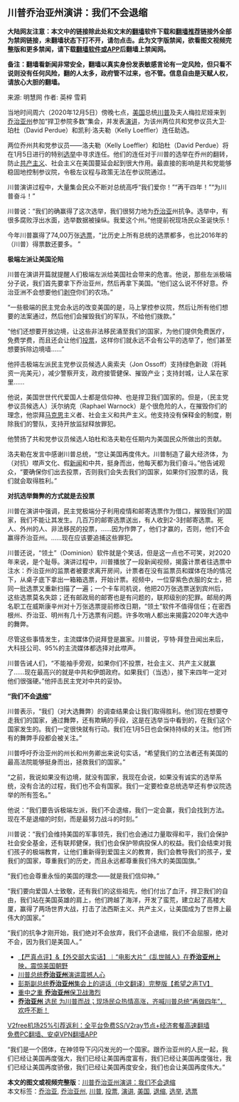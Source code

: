  <h2>川普乔治亚州演讲：我们不会退缩</h2> <p class="notice"><b>大陆网友注意：本文中的链接除此处和文末的<a href="https://github.com/bannedbook/fanqiang" >翻墙</a>软件下载和<a href="https://github.com/killgcd/justmysocks/blob/master/README.md">翻墙推荐</a>链接外全部为禁网链接，未翻墙状态下打不开，请勿点击。此为文字版禁闻，欲看图文视频完整版和更多禁闻，请下载<a href="https://github.com/bannedbook/fanqiang">翻墙软件或APP</a>后翻墙上禁闻网。</p><p>备注：翻墙看新闻非常安全，翻墙以真实身份发表敏感言论有一定风险，但只看不说则没有任何风险，翻的人太多，政府管不过来，也不管。信息自由是天赋人权，请放心大胆的翻墙。</b></p>  <div class="entry"> <p>来源:&nbsp;明慧网                            作者:&nbsp;英梓 雪莉                                                 </p> <p>当地时间周六（2020年12月5日）傍晚七点，<a href="https://www.bannedbook.org/bnews/tag/%e7%be%8e%e5%9b%bd/" class="st_tag internal_tag" rel="tag" title="标签 美国 下的日志">美国</a>总统<a href="https://www.bannedbook.org/bnews/tag/%e5%b7%9d%e6%99%ae/" class="st_tag internal_tag" rel="tag" title="标签 川普 下的日志">川普</a>及夫人梅拉尼娅来到<a href="https://www.bannedbook.org/bnews/tag/%e4%b9%94%e6%b2%bb%e4%ba%9a%e5%b7%9e/" class="st_tag internal_tag" rel="tag" title="标签 乔治亚州 下的日志">乔治亚州</a>参加“捍卫参院多数”集会，并发表<a href="https://www.bannedbook.org/bnews/tag/%E6%BC%94%E8%AE%B2/" class="st_tag internal_tag" rel="tag" title="标签 演讲 下的日志">演讲</a>，为该州两位共和党参议员大卫·珀杜（David Perdue）和凯利·洛夫勒（Kelly Loeffler）连任助选。</p> <p>两位乔州共和党参议员——洛夫勒（Kelly Loeffler）和珀杜（David Perdue）将在1月5日进行的特别<a href="https://www.bannedbook.org/bnews/tag/%e9%80%89%e4%b8%be/" class="st_tag internal_tag" rel="tag" title="标签 选举 下的日志">选举</a>中寻求连任。他们的连任对于川普的选举在乔州的翻转，防止<span class='wp_keywordlink'><a href="https://www.bannedbook.org/forum2/topic6177.html" title="《共产主义的终极目的》" target="_blank">共产主义</a></span>、社会主义在美国蔓延会起到很大作用。最直接的影响是共和党能够稳固地控制参议院，令极左议程与政策无法在参议院通过。</p> <p>川普演讲过程中，大量集会民众不断对总统高呼“我们爱你！”“再干四年！”“为川普奋斗！”</p> <p>川普说：“我们的确赢得了这次选举，我们很努力地为<a href="https://www.bannedbook.org/bnews/tag/%E4%B9%94%E6%B2%BB%E4%BA%9A/" class="st_tag internal_tag" rel="tag" title="标签 乔治亚 下的日志">乔治亚</a>州抗争。选举中，有很多腐败浮出水面，选举数据被操纵。我爱这个州。”他提前祝现场民众圣诞快乐！</p> <p>今年川普赢得了74,00万张<a href="https://www.bannedbook.org/bnews/tag/%E9%80%89%E7%A5%A8/" class="st_tag internal_tag" rel="tag" title="标签 选票 下的日志">选票</a>，“比历史上所有总统的选票都多，也比2016年的（川普）得票数还要多。 ”</p> <p><strong>极端左派让美国沦陷</strong></p>  <p>川普在演讲开篇就提醒人们极端左派给美国社会带来的危害。他说，那些左派极端分子说，我们首先要拿下乔治亚州，然后再拿下美国。“他们这么说不怀好意。乔治亚洲不会想要他们<span class='wp_keywordlink'><a href="https://www.bannedbook.org/forum2/topic21.html" title="《剥夺》 黄建民 著" target="_blank">剥夺</a></span>你们的农场。”</p> <p>“一些极端的民主党会永远的改变美国的是，马上掌控参议院，然后让所有他们想要的法案通过，然后他们会摧毁我们的军队，不给他们拨款。”</p> <p>“他们还想要开放边境，让这些非法移民涌至我们的国家，为他们提供免费医疗，免费学费，而且还会让他们<a href="https://www.bannedbook.org/bnews/tag/%E6%8A%95%E7%A5%A8/" class="st_tag internal_tag" rel="tag" title="标签 投票 下的日志">投票</a>，这样你们就永远不会有公平的选举了，他们甚至想要拆除边境墙……”</p> <p>他抨击极端左派民主党参议员候选人奥索夫（Jon Ossoff）支持绿色新政（将耗资一兆美元），减少警察开支，政府接管健保、摧毁产业；支持封城，让人呆在家里……</p> <p>他说，美国世世代代爱国人士都是信仰神、也是捍卫我们国家的。但是，（民主党参议员候选人）沃尔纳克（Raphael Warnock）是个很危险的人，在摧毁你们的理念，他崇拜<span class='wp_keywordlink'><a href="https://www.bannedbook.org/forum2/topic105.html" title="《马克思的成魔之路》" target="_blank">马克思</a></span>主义者、社会主义和共产主义。他支持没有保释金的制度，剔除我们的警队，支持开放监狱释放罪犯。</p> <p>他赞扬了共和党参议员候选人珀杜和洛夫勒在任期内为美国民众所做出的贡献。</p> <p>洛夫勒在发言中感谢川普总统，“您让美国再度伟大。川普制造了最大经济体，为（对抗）噤声文化、假<span class='wp_keywordlink_affiliate'><a href="https://www.bannedbook.org/" title="新闻">新闻</a></span>和中共，挺身而出，他每天都为我们奋斗。”他告诫观众，“要确保你们出去投票，否则我们会失去我们的国家，如果你们投票的话，我们就会取得胜利。”</p>  <p><strong>对抗选举舞弊的方式就是去投票</strong></p> <p>川普在演讲中强调，民主党极端分子利用疫情和邮寄选票作为借口，摧毁我们的国家，我们不能让其发生。几百万的邮寄选票送出，有人收到2-3封邮寄选票。死人、外州的人、非法移民的投票，……因为作弊了，他们才赢的，否则，他们不会赢得乔治亚州。……现在应该要追捕这些罪犯。</p> <p>川普还说，“领土”（Dominion）软件就是个笑话，但是这一点也不可笑，对2020年来说，是个耻辱。演讲过程中，川普播放了一段新闻视频，揭露计票者往选票中注水：乔治亚州的监票者被要求离开房间，计票者在没有监票员和媒体在场的情况下，从桌子底下拿出一箱箱选票，开始计票。视频中，一位穿紫色衣服的女士，把同一批选票又重新扫描了一遍；一个卡车司机说，他把20万张选票送到宾州后，这些选票莫名失踪；还有邮政局的邮寄也是有问题的，联邦级别的犯罪。邮局的两名职工在威斯康辛州对十万张选票提前修改日期，“领土”软件不值得信任；在密西根州、乔治亚、明州有几十万选票有问题。许多吹哨人都出来揭露2020年大选中的舞弊。</p> <p>尽管这些事情发生，主流媒体仍说拜登是赢家。川普说，亨特·拜登丑闻出来后，大科技公司、95%的主流媒体都选择对此噤声。</p> <p>川普告诫人们，“不能袖手旁观，如果你们不投票，社会主义、共产主义就赢了……现在最高兴的就是中共和伊朗政府。如果我们（当选），接下来四年一定对他们很强硬。”他抨击民主党对中共的妥协。</p> <p><strong>“我们不会<a href="https://www.bannedbook.org/bnews/tag/%E9%80%80%E7%BC%A9/" class="st_tag internal_tag" rel="tag" title="标签 退缩 下的日志">退缩</a>”</strong></p> <p>川普表示，“我们（对大选舞弊）的调查结果会让我们取得胜利。他们现在想要夺走我们的国家，通过舞弊，还有欺瞒的手段，这是在选举当中看到的，在我们这个国家发生的。我们一定很快就有行动。我们在1月5日也会保持持续的关注。他们所有的舞弊手段都会被关注。”</p>  <p>川普呼吁乔治亚州的州长和州务卿出来说句实话，“希望我们的立法者还有美国的最高法院能够挺身而出，拯救我们的国家。”</p> <p>“之前，我说如果没有边境，就没有国家，我现在会说，如果没有诚实的选举系统，没有合法的过程，我们也不会有国家。我们一定要检查总统选举还有参议院选举的所有签名。”</p> <p>他说：“我们要告诉极端左派，我们不会退缩，我们一定会赢，我们会找到方法。现在不是退缩的时刻，而是最努力战斗的时刻。”</p> <p>川普说：“我们会维持美国的军事领先，我们也会通过力量取得和平，我们会保护社会安全基金，还有联邦健保，我们也会保护带病投保人的权益。我们会结束对我们孩子的极端教育，让他们重新得到爱国主义的教育，我们会教导我们的孩子，爱我们的国家，尊重我们的历史，而且永远都尊重我们伟大的美国国旗。”</p> <p>“我们也会尊重永恒的美国的理念——就是我们信仰神。”</p> <p>“我们要向爱国人士致敬，还有我们的这些祖先，他们付出了血汗，捍卫我们的自由，我们站在美国英雄的肩上，他们跨越了海洋，开发了蛮荒，建立起了高楼大厦，赢得了两场世界大战，打击了法西斯主义、共产主义，让美国成为了世界上最伟大的国家。”</p> <p>“我们的抗争才刚开始，我们绝对不会放弃，我们不会退缩，我们不会屈服，绝对不会，因为我们是美国人。”</p>  <ul class='op-related-articles' title='相关阅读'> <li><a href='https://www.bannedbook.org/bnews/bannedvideo/20201207/1443296.html' target='_blank'>【严真点评】&【外交部大实话】︱“电影大片”《乱世贼人》在<b>乔治亚州</b>上映，震惊美国朝野</a></li> <li><a href='https://www.bannedbook.org/bnews/ssgc/20201206/1443207.html' target='_blank'>川普总统<b>乔治亚州</b>演讲震撼人心</a></li> <li><a href='https://www.bannedbook.org/bnews/cbnews/20201206/1443161.html' target='_blank'>彭斯副总统<b>乔治亚州</b>集会上的讲话（中文翻译）完整版【希望之声TV】</a></li> <li><a href='https://www.bannedbook.org/bnews/cnnews/20201206/1443129.html' target='_blank'>重中之重 <b>乔治亚州</b>保卫战激烈</a></li> <li><a href='https://www.bannedbook.org/bnews/bannedvideo/20201206/1443079.html' target='_blank'><b>乔治亚州</b> 选民 为川普而战；现场民众热情高涨，齐喊川普总统“再做四年”，欢呼不断！</a></li> </ul> <p class="texttj"> <a href="https://github.com/bannedbook/fanqiang/wiki/V2ray%E6%9C%BA%E5%9C%BA" target="_blank">V2free机场25%引荐返利：全平台免费SS/V2ray节点+经济套餐高速翻墙</a><br/> <a href="https://github.com/bannedbook/fanqiang/wiki/%E7%A6%81%E9%97%BB%E7%BD%91%E5%AE%89%E5%8D%93%E7%BF%BB%E5%A2%99%E6%96%B0%E9%97%BBAPP" target="_blank">免费PC翻墙、安卓VPN翻墙APP</a></p><p>“我们是一个团体，在神领导下闪闪发光的一个国家。跟乔治亚州的人民一起，我们已经让美国再度强大，我们已经让美国再度富有，我们已经让美国再度强壮，我们已经让美国再度骄傲，我们已经让美国再度安全，我们也会让美国再度伟大。”</p><a name='sharetosocial'></a>       <div><b>本文的图文或视频完整版</b>：<a href='https://www.bannedbook.org/bnews/cbnews/20201207/1443362.html'>川普乔治亚州演讲：我们不会退缩</a></div>  </div><!--END ENTRY--> <div class="postfooter"> <div>本文标签：<a href="https://www.bannedbook.org/bnews/tag/%E4%B9%94%E6%B2%BB%E4%BA%9A/" rel="tag">乔治亚</a>, <a href="https://www.bannedbook.org/bnews/tag/%e4%b9%94%e6%b2%bb%e4%ba%9a%e5%b7%9e/" rel="tag">乔治亚州</a>, <a href="https://www.bannedbook.org/bnews/tag/%e5%b7%9d%e6%99%ae/" rel="tag">川普</a>, <a href="https://www.bannedbook.org/bnews/tag/%E6%8A%95%E7%A5%A8/" rel="tag">投票</a>, <a href="https://www.bannedbook.org/bnews/tag/%E6%BC%94%E8%AE%B2/" rel="tag">演讲</a>, <a href="https://www.bannedbook.org/bnews/tag/%e7%be%8e%e5%9b%bd/" rel="tag">美国</a>, <a href="https://www.bannedbook.org/bnews/tag/%E9%80%80%E7%BC%A9/" rel="tag">退缩</a>, <a href="https://www.bannedbook.org/bnews/tag/%e9%80%89%e4%b8%be/" rel="tag">选举</a>, <a href="https://www.bannedbook.org/bnews/tag/%E9%80%89%E7%A5%A8/" rel="tag">选票</a></div>  </div><!--END POSTFOOTER--> 